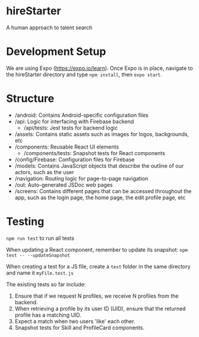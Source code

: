 # hireStarter
A human approach to talent search

# Development Setup
We are using Expo (https://expo.io/learn).
Once Expo is in place, navigate to the hireStarter directory and type `npm install`, then `expo start`.

# Structure
- /android: Contains Android-specific configuration files
- /api: Logic for interfacing with Firebase backend
  - /api/tests: Jest tests for backend logic
- /assets: Contains static assets such as images for logos, backgrounds, etc
- /components: Reusable React UI elements
  - /components/tests: Snapshot tests for React components
- /config/Firebase: Configuration files for Firebase
- /models: Contains JavaScript objects that describe the outline of our actors, such as the user
- /navigation: Routing logic for page-to-page navigation
- /out: Auto-generated JSDoc web pages
- /screens: Contains different pages that can be accessed throughout the app, such as the login page, the home page, the edit profile page, etc

# Testing
`npm run test` to run all tests

When updating a React component, remember to update its snapshot: `npm test -- --updateSnapshot`

When creating a test for a JS file, create a `test` folder in the same directory and name it `myFile.test.js`

The existing tests so far include:
1) Ensure that if we request N profiles, we receive N profiles from the backend.
2) When retrieving a profile by its user ID (UID), ensure that the returned profile has a matching UID.
3) Expect a match when two users 'like' each other.
4) Snapshot tests for Skill and ProfileCard components.
